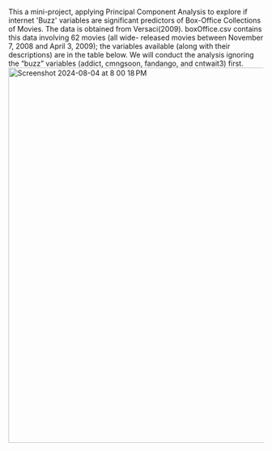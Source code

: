 This a mini-project, applying Principal Component Analysis to explore if internet 'Buzz' variables are significant predictors of Box-Office Collections of Movies. The data is obtained from Versaci(2009). boxOffice.csv contains this data involving 62 movies (all wide- released movies between November 7, 2008 and April 3, 2009); the variables available (along with their descriptions) are in the table below. We will conduct the analysis ignoring the “buzz” variables (addict, cmngsoon, fandango, and cntwait3) first.
<img width="740" alt="Screenshot 2024-08-04 at 8 00 18 PM" src="https://github.com/user-attachments/assets/005beef7-9b9c-457b-b75c-6a895618a668">


